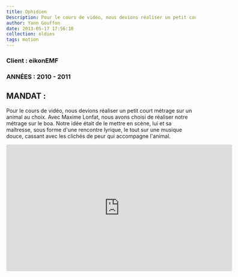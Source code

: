 ```yaml
---
title: Ophidien
Description: Pour le cours de vidéo, nous devions réaliser un petit court métrage sur un animal au choix.
author: Yann Gouffon
date: 2013-05-17 17:56:10
collection: oldies
tags: motion
---
```


### Client : eikonEMF
### ANNÉES : 2010 - 2011

## MANDAT :

Pour le cours de vidéo, nous devions réaliser un petit court métrage sur un animal au choix. Avec Maxime Lonfat, nous avons choisi de réaliser notre métrage sur le boa. Notre idée était de le mettre en scène, lui et sa maîtresse, sous forme d'une rencontre lyrique, le tout sur une musique douce, cassant avec les clichés de peur qui accompagne l'animal. 

<iframe width="601" height="338" frameborder="0" allowfullscreen="" mozallowfullscreen="" webkitallowfullscreen="" src="http://player.vimeo.com/video/35494688?title=0&amp;byline=0&amp;portrait=0&amp;color=2d95e3"></iframe>
